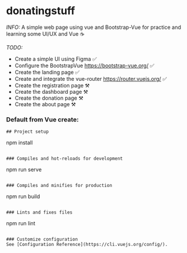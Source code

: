 # donatingstuff
_INFO:_
A simple web page using vue and Bootstrap-Vue for practice and learning some UI/UX and Vue ☕

_TODO:_
* Create a simple UI using Figma ✅
* Configure the BootstrapVue https://bootstrap-vue.org/ ✅
* Create the landing page ✅
* Create and integrate the vue-router https://router.vuejs.org/ ✅
* Create the registration page ⚒️
* Create the dashboard page ⚒️
* Create the donation page ⚒️
* Create the about page ⚒️



### Default from Vue create:
```
## Project setup
```
npm install
```

### Compiles and hot-reloads for development
```
npm run serve
```

### Compiles and minifies for production
```
npm run build
```

### Lints and fixes files
```
npm run lint
```

### Customize configuration
See [Configuration Reference](https://cli.vuejs.org/config/).
```
